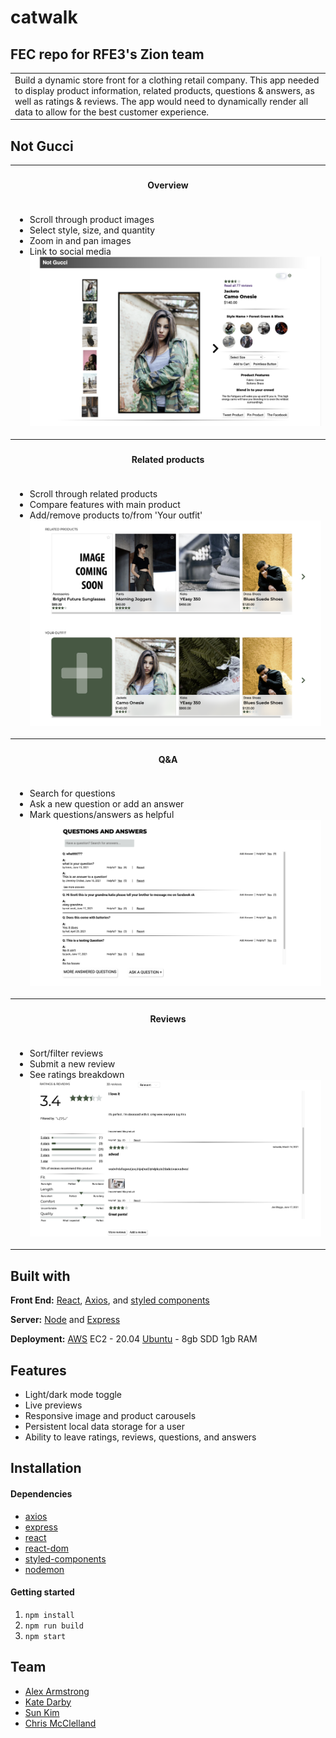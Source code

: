 # catwalk
## FEC repo for RFE3's Zion team
<table>
<tr>
<td>
 Build a dynamic store front for a clothing retail company. This app needed to display product information, related products, questions & answers, as well as   ratings & reviews. The app would need to dynamically render all data to allow for the best customer experience.
</td>
</tr>
</table>

## Not Gucci
<table>
<th>

#### Overview

</th>
<tr>
<td>

  - Scroll through product images
  - Select style, size, and quantity
  - Zoom in and pan images
  - Link to social media
![overview screenshot](https://github.com/FEC-Zion/catwalk/blob/media/Overview.png?raw=true)

</td>
</tr>


<th>

#### Related products

</th>
<tr>
<td>

  - Scroll through related products
  - Compare features with main product
  - Add/remove products to/from 'Your outfit'
  ![related screenshot](https://github.com/FEC-Zion/catwalk/blob/media/Related.png?raw=true)

</td>
</tr>


<th>

#### Q&A

</th>
<tr>
<td>

  - Search for questions
  - Ask a new question or add an answer
  - Mark questions/answers as helpful
  ![q&a screenshot](https://github.com/FEC-Zion/catwalk/blob/media/QA.png?raw=true)

</td>
</tr>


<th>

#### Reviews

</th>
<tr>
<td>

  - Sort/filter reviews
  - Submit a new review
  - See ratings breakdown
  ![reviews screenshot](https://github.com/FEC-Zion/catwalk/blob/media/Reviews.png?raw=true)

</td>
</tr>
</table>

## Built with

**Front End:** [React](https://reactjs.org/), [Axios](https://github.com/axios/axios), and [styled components](https://styled-components.com/)

**Server:** [Node](https://nodejs.org/) and [Express](https://expressjs.com/)

**Deployment:** [AWS](https://aws.amazon.com/) EC2 - 20.04 [Ubuntu](https://ubuntu.com/) - 8gb SDD 1gb RAM


## Features

- Light/dark mode toggle
- Live previews
- Responsive image and product carousels
- Persistent local data storage for a user
- Ability to leave ratings, reviews, questions, and answers

## Installation

#### Dependencies
- [axios](https://www.npmjs.com/package/axios)
- [express](https://www.npmjs.com/package/express)
- [react](https://www.npmjs.com/package/react)
- [react-dom](https://www.npmjs.com/package/react-dom)
- [styled-components](https://www.npmjs.com/package/react-dom)
- [nodemon](https://www.npmjs.com/package/nodemon)

#### Getting started
1. `npm install`
2. `npm run build`
3. `npm start`

## Team

- [Alex Armstrong](https://github.com/AlexArms)
- [Kate Darby](https://github.com/kate-darby)
- [Sun Kim](https://github.com/sunkim0330)
- [Chris McClelland](https://github.com/chrimack)

